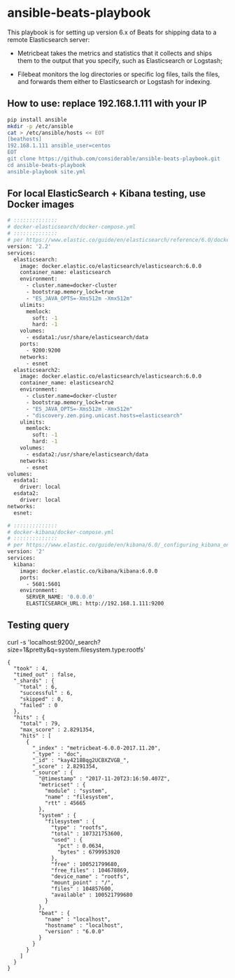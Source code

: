 # ansible-beats-playbook

This playbook is for setting up version 6.x of Beats for shipping data to a remote Elasticsearch server:

- Metricbeat takes the metrics and statistics that it collects and ships them to the output that you specify, such as Elasticsearch or Logstash;

- Filebeat monitors the log directories or specific log files, tails the files, and forwards them either to Elasticsearch or Logstash for indexing.

## How to use: replace 192.168.1.111 with your IP

```bash
pip install ansible
mkdir -p /etc/ansible  
cat > /etc/ansible/hosts << EOT  
[beathosts]
192.168.1.111 ansible_user=centos  
EOT  
git clone https://github.com/considerable/ansible-beats-playbook.git  
cd ansible-beats-playbook  
ansible-playbook site.yml 
```

## For local ElasticSearch + Kibana testing, use Docker images

```bash
# ::::::::::::::
# docker-elasticsearch/docker-compose.yml
# ::::::::::::::
# per https://www.elastic.co/guide/en/elasticsearch/reference/6.0/docker.html
version: '2.2'
services:
  elasticsearch:
    image: docker.elastic.co/elasticsearch/elasticsearch:6.0.0
    container_name: elasticsearch
    environment:
      - cluster.name=docker-cluster
      - bootstrap.memory_lock=true
      - "ES_JAVA_OPTS=-Xms512m -Xmx512m"
    ulimits:
      memlock:
        soft: -1
        hard: -1
    volumes:
      - esdata1:/usr/share/elasticsearch/data
    ports:
      - 9200:9200
    networks:
      - esnet
  elasticsearch2:
    image: docker.elastic.co/elasticsearch/elasticsearch:6.0.0
    container_name: elasticsearch2
    environment:
      - cluster.name=docker-cluster
      - bootstrap.memory_lock=true
      - "ES_JAVA_OPTS=-Xms512m -Xmx512m"
      - "discovery.zen.ping.unicast.hosts=elasticsearch"
    ulimits:
      memlock:
        soft: -1
        hard: -1
    volumes:
      - esdata2:/usr/share/elasticsearch/data
    networks:
      - esnet
volumes:
  esdata1:
    driver: local
  esdata2:
    driver: local
networks:
  esnet:

# :::::::::::::: 
# docker-kibana/docker-compose.yml
# ::::::::::::::
# per https://www.elastic.co/guide/en/kibana/6.0/_configuring_kibana_on_docker.html
version: '2'
services:
  kibana:
    image: docker.elastic.co/kibana/kibana:6.0.0
    ports:
      - 5601:5601
    environment:
      SERVER_NAME: '0.0.0.0'
      ELASTICSEARCH_URL: http://192.168.1.111:9200
```

## Testing query    

curl -s 'localhost:9200/_search?size=1&pretty&q=system.filesystem.type:rootfs'

```
{
  "took" : 4,
  "timed_out" : false,
  "_shards" : {
    "total" : 6,
    "successful" : 6,
    "skipped" : 0,
    "failed" : 0
  },
  "hits" : {
    "total" : 79,
    "max_score" : 2.8291354,
    "hits" : [
      {
        "_index" : "metricbeat-6.0.0-2017.11.20",
        "_type" : "doc",
        "_id" : "kay4218Bqg2UCBXZVGB_",
        "_score" : 2.8291354,
        "_source" : {
          "@timestamp" : "2017-11-20T23:16:50.407Z",
          "metricset" : {
            "module" : "system",
            "name" : "filesystem",
            "rtt" : 45665
          },
          "system" : {
            "filesystem" : {
              "type" : "rootfs",
              "total" : 107321753600,
              "used" : {
                "pct" : 0.0634,
                "bytes" : 6799953920
              },
              "free" : 100521799680,
              "free_files" : 104678869,
              "device_name" : "rootfs",
              "mount_point" : "/",
              "files" : 104857600,
              "available" : 100521799680
            }
          },
          "beat" : {
            "name" : "localhost",
            "hostname" : "localhost",
            "version" : "6.0.0"
          }
        }
      }
    ]
  }
}
```  
